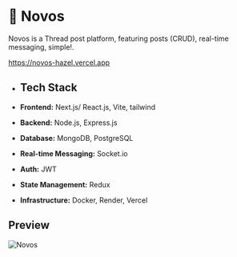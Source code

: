 # 🍁 Novos
Novos is a Thread post platform, featuring posts (CRUD), real-time messaging, simple!.

https://novos-hazel.vercel.app

- ## Tech Stack

- **Frontend:** Next.js/ React.js, Vite, tailwind
- **Backend:** Node.js, Express.js
- **Database:** MongoDB, PostgreSQL
- **Real-time Messaging:** Socket.io
- **Auth:** JWT
- **State Management:** Redux
- **Infrastructure:** Docker, Render, Vercel


## Preview

![Novos](https://github.com/user-attachments/assets/e20869d5-ae14-4f75-9bdc-e7deeb08f5ac)
